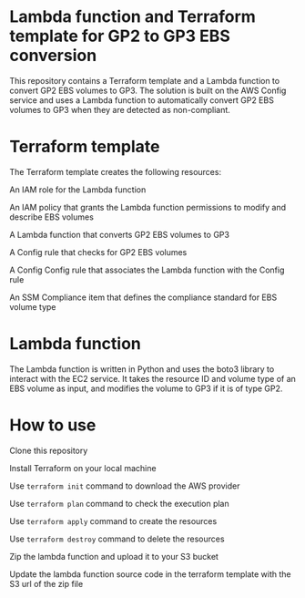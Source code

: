 # Lambda function and Terraform template for GP2 to GP3 EBS conversion

This repository contains a Terraform template and a Lambda function to convert GP2 EBS volumes to GP3. The solution is built on the AWS Config service and uses a Lambda function to automatically convert GP2 EBS volumes to GP3 when they are detected as non-compliant.

#  Terraform template
The Terraform template creates the following resources:

An IAM role for the Lambda function

An IAM policy that grants the Lambda function permissions to modify and describe EBS volumes

A Lambda function that converts GP2 EBS volumes to GP3

A Config rule that checks for GP2 EBS volumes

A Config Config rule that associates the Lambda function with the Config rule

An SSM Compliance item that defines the compliance standard for EBS volume type 

#  Lambda function
The Lambda function is written in Python and uses the boto3 library to interact with the EC2 service. It takes the resource ID and volume type of an EBS volume as input, and modifies the volume to GP3 if it is of type GP2.


# How to use
Clone this repository

Install Terraform on your local machine

Use `terraform init` command to download the AWS provider

Use `terraform plan` command to check the execution plan

Use `terraform apply` command to create the resources

Use `terraform destroy` command to delete the resources

Zip the lambda function and upload it to your S3 bucket

Update the lambda function source code in the terraform template with the S3 url of the zip file

